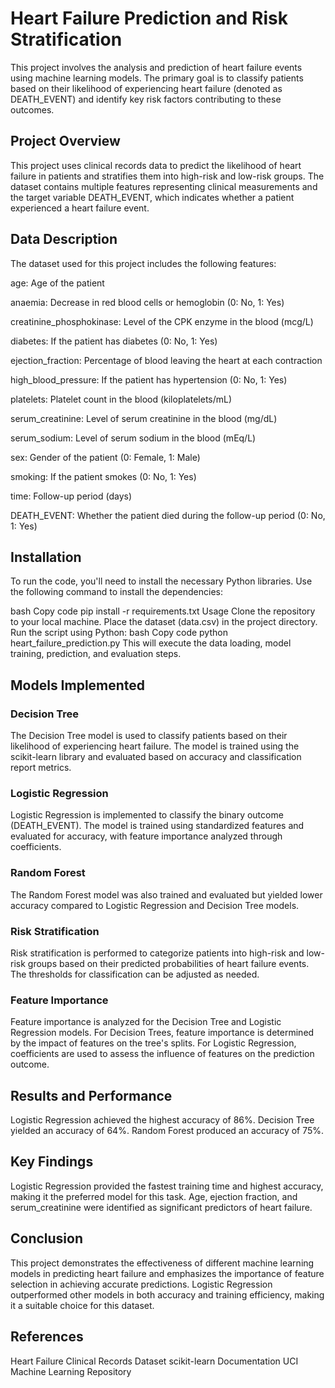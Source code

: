 # Heart Failure Prediction and Risk Stratification
This project involves the analysis and prediction of heart failure events using machine learning models. The primary goal is to classify patients based on their likelihood of experiencing heart failure (denoted as DEATH_EVENT) and identify key risk factors contributing to these outcomes.

## Project Overview
This project uses clinical records data to predict the likelihood of heart failure in patients and stratifies them into high-risk and low-risk groups. The dataset contains multiple features representing clinical measurements and the target variable DEATH_EVENT, which indicates whether a patient experienced a heart failure event.

## Data Description
The dataset used for this project includes the following features:

age: Age of the patient

anaemia: Decrease in red blood cells or hemoglobin (0: No, 1: Yes)

creatinine_phosphokinase: Level of the CPK enzyme in the blood (mcg/L)

diabetes: If the patient has diabetes (0: No, 1: Yes)

ejection_fraction: Percentage of blood leaving the heart at each contraction

high_blood_pressure: If the patient has hypertension (0: No, 1: Yes)

platelets: Platelet count in the blood (kiloplatelets/mL)

serum_creatinine: Level of serum creatinine in the blood (mg/dL)

serum_sodium: Level of serum sodium in the blood (mEq/L)

sex: Gender of the patient (0: Female, 1: Male)

smoking: If the patient smokes (0: No, 1: Yes)

time: Follow-up period (days)

DEATH_EVENT: Whether the patient died during the follow-up period (0: No, 1: Yes)

## Installation
To run the code, you'll need to install the necessary Python libraries. Use the following command to install the dependencies:

bash
Copy code
pip install -r requirements.txt
Usage
Clone the repository to your local machine.
Place the dataset (data.csv) in the project directory.
Run the script using Python:
bash
Copy code
python heart_failure_prediction.py
This will execute the data loading, model training, prediction, and evaluation steps.

## Models Implemented
### Decision Tree
The Decision Tree model is used to classify patients based on their likelihood of experiencing heart failure. The model is trained using the scikit-learn library and evaluated based on accuracy and classification report metrics.

### Logistic Regression
Logistic Regression is implemented to classify the binary outcome (DEATH_EVENT). The model is trained using standardized features and evaluated for accuracy, with feature importance analyzed through coefficients.

### Random Forest
The Random Forest model was also trained and evaluated but yielded lower accuracy compared to Logistic Regression and Decision Tree models.

### Risk Stratification
Risk stratification is performed to categorize patients into high-risk and low-risk groups based on their predicted probabilities of heart failure events. The thresholds for classification can be adjusted as needed.

### Feature Importance
Feature importance is analyzed for the Decision Tree and Logistic Regression models. For Decision Trees, feature importance is determined by the impact of features on the tree's splits. For Logistic Regression, coefficients are used to assess the influence of features on the prediction outcome.

## Results and Performance
Logistic Regression achieved the highest accuracy of 86%.
Decision Tree yielded an accuracy of 64%.
Random Forest produced an accuracy of 75%.

## Key Findings
Logistic Regression provided the fastest training time and highest accuracy, making it the preferred model for this task.
Age, ejection fraction, and serum_creatinine were identified as significant predictors of heart failure.

## Conclusion
This project demonstrates the effectiveness of different machine learning models in predicting heart failure and emphasizes the importance of feature selection in achieving accurate predictions. Logistic Regression outperformed other models in both accuracy and training efficiency, making it a suitable choice for this dataset.

## References
Heart Failure Clinical Records Dataset
scikit-learn Documentation
UCI Machine Learning Repository
